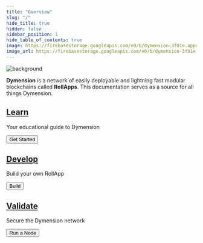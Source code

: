 ```yaml
---
title: "Overview"
slug: "/"
hide_title: true
hidden: false
sidebar_position: 1
hide_table_of_contents: true
image: https://firebasestorage.googleapis.com/v0/b/dymension-3f01e.appspot.com/o/docs-preview.png?alt=media&token=5a0595df-f6f1-4a2f-8a74-9838c1db35c5
image_url: https://firebasestorage.googleapis.com/v0/b/dymension-3f01e.appspot.com/o/docs-preview.png?alt=media&token=5a0595df-f6f1-4a2f-8a74-9838c1db35c5
---
```


<div class="card image-card overlay-primary">
    <img class="background" loading="eager" src={require('@site/static/img/background.jpeg').default} alt="background" />
    <div class="card-body">
        <div class="card-body-overlay"></div>
        <p class="card-text"><b>Dymension</b> is a network of easily deployable and lightning fast modular blockchains called <b>RollApps</b>. This documentation serves as a source for all things Dymension.</p>
    </div>
</div>

<div class="row row-cols-1 row-cols-md-3 main-actions">
    <div class="col">
        <div class="card card-body">
            <a href="learn/eli5" class="card-link stretched-link"> 
                <h2 class="card-title">Learn</h2>
            </a>
            <p class="card-text">Your educational guide to Dymension</p>
            <div class="card-actions">
                <button class="action-button">Get Started</button>
            </div>
        </div>
    </div>
    <div class="col">
        <div class="card card-body">
            <a href="develop/get-started/roller" class="card-link stretched-link"> 
                <h2 class="card-title">Develop</h2>
            </a>
            <p class="card-text">Build your own RollApp</p>
            <div class="card-actions">
                <button class="action-button">Build</button>
            </div>
        </div>
    </div>
    <div class="col">
        <div class="card card-body">
            <a href="validate/dymension-hub/overview" class="card-link stretched-link"> 
                <h2 class="card-title">Validate</h2>
            </a>
            <p class="card-text">Secure the Dymension network</p>
            <div class="card-actions">
                <button class="action-button">Run a Node</button>
           </div>
        </div>
    </div>
</div>
